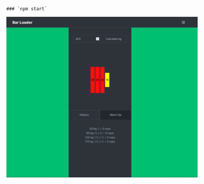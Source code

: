 ```
### `npm start`
```

![alt text](https://github.com/Dunkaroos91/BarLoader/blob/master/BarLoader.PNG?raw=true)